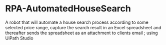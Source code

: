 # RPA-AutomatedHouseSearch

A robot that will automate a house search process according to some selected price range, capture the search result in an Excel spreadsheet and thereafter sends the spreadsheet as an attachment to clients email ; using UiPath Studio
